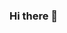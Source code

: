### Hi there 👋

<!--
**RonanChenay/RonanChenay** is a ✨ _special_ ✨ repository because its `README.md` (this file) appears on your GitHub profile.



- 🌱 Je M'appel Ronan Chenay
     J'ai 20 ans

- 🤔 j'essaye de m'améliorer dans langage c
- 💬 " Avec le code on peux Améliorer le Monde 
- 📫 DM Moi sur Instagram pour une Colab !!!
